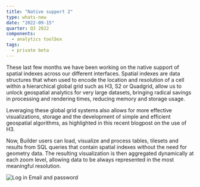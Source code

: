 ```yaml
---
title: "Native support 2"
type: whats-new
date: "2022-09-15"
quarter: Q3 2022
components:
  - analytics toolbox
tags:
  - private beta
---
```



These last few months we have been working on the native support of spatial indexes across our different interfaces. Spatial indexes are data structures that when used to encode the location and resolution of a cell within a hierarchical global grid such as H3, S2 or Quadgrid, allow us to unlock geospatial analytics for very large datasets, bringing radical savings in processing and rendering times, reducing memory and storage usage.

Leveraging these global grid systems also allows for more effective visualizations, storage and the development of simple and efficient geospatial algorithms, as highlighted in this recent blogpost on the use of H3.

Now, Builder users can load, visualize and process tables, tilesets and results from SQL queries that contain spatial indexes without the need for geometry data. The resulting visualization is then aggregated dynamically at each zoom level, allowing data to be always represented in the most meaningful resolution.

![Log in Email and password](/img/cloud-native-workspace/get-started/login.png)